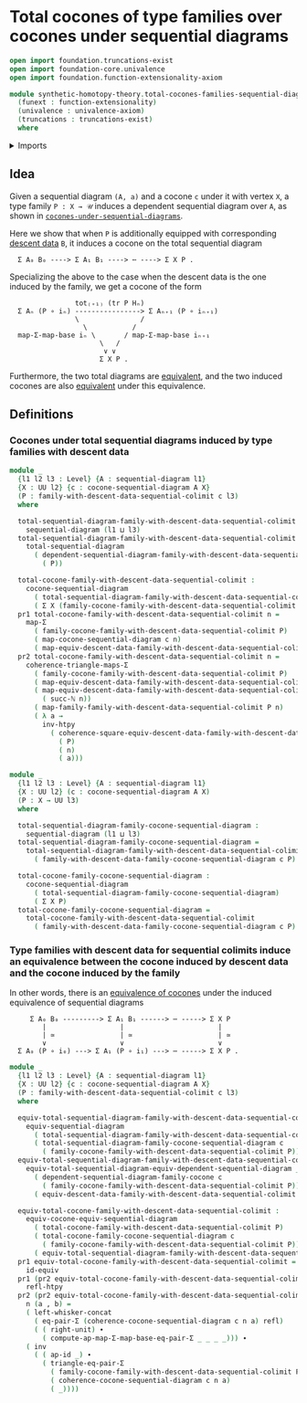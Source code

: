 # Total cocones of type families over cocones under sequential diagrams

```agda
open import foundation.truncations-exist
open import foundation-core.univalence
open import foundation.function-extensionality-axiom

module synthetic-homotopy-theory.total-cocones-families-sequential-diagrams
  (funext : function-extensionality)
  (univalence : univalence-axiom)
  (truncations : truncations-exist)
  where
```

<details><summary>Imports</summary>

```agda
open import elementary-number-theory.natural-numbers

open import foundation.action-on-identifications-functions
open import foundation.dependent-pair-types
open import foundation.equality-dependent-pair-types funext
open import foundation.equivalences funext
open import foundation.functoriality-dependent-pair-types funext
open import foundation.homotopies funext
open import foundation.identity-types funext
open import foundation.universe-levels
open import foundation.whiskering-identifications-concatenation funext

open import synthetic-homotopy-theory.cocones-under-sequential-diagrams funext univalence truncations
open import synthetic-homotopy-theory.equivalences-cocones-under-equivalences-sequential-diagrams funext univalence truncations
open import synthetic-homotopy-theory.equivalences-sequential-diagrams funext univalence truncations
open import synthetic-homotopy-theory.families-descent-data-sequential-colimits funext univalence truncations
open import synthetic-homotopy-theory.sequential-diagrams funext univalence
open import synthetic-homotopy-theory.total-sequential-diagrams funext univalence truncations
```

</details>

## Idea

Given a sequential diagram `(A, a)` and a cocone `c` under it with vertex `X`, a
type family `P : X → 𝒰` induces a dependent sequential diagram over `A`, as
shown in
[`cocones-under-sequential-diagrams`](synthetic-homotopy-theory.cocones-under-sequential-diagrams.md).

Here we show that when `P` is additionally equipped with corresponding
[descent data](synthetic-homotopy-theory.families-descent-data-sequential-colimits.md)
`B`, it induces a cocone on the total sequential diagram

```text
  Σ A₀ B₀ ----> Σ A₁ B₁ ----> ⋯ ----> Σ X P .
```

Specializing the above to the case when the descent data is the one induced by
the family, we get a cocone of the form

```text
                tot₍₊₁₎ (tr P Hₙ)
  Σ Aₙ (P ∘ iₙ) ----------------> Σ Aₙ₊₁ (P ∘ iₙ₊₁)
                \               /
                  \           /
  map-Σ-map-base iₙ \       / map-Σ-map-base iₙ₊₁
                      \   /
                       ∨ ∨
                      Σ X P .
```

Furthermore, the two total diagrams are
[equivalent](synthetic-homotopy-theory.equivalences-sequential-diagrams.md), and
the two induced cocones are also
[equivalent](synthetic-homotopy-theory.equivalences-cocones-under-equivalences-sequential-diagrams.md)
under this equivalence.

## Definitions

### Cocones under total sequential diagrams induced by type families with descent data

```agda
module _
  {l1 l2 l3 : Level} {A : sequential-diagram l1}
  {X : UU l2} {c : cocone-sequential-diagram A X}
  (P : family-with-descent-data-sequential-colimit c l3)
  where

  total-sequential-diagram-family-with-descent-data-sequential-colimit :
    sequential-diagram (l1 ⊔ l3)
  total-sequential-diagram-family-with-descent-data-sequential-colimit =
    total-sequential-diagram
      ( dependent-sequential-diagram-family-with-descent-data-sequential-colimit
        ( P))

  total-cocone-family-with-descent-data-sequential-colimit :
    cocone-sequential-diagram
      ( total-sequential-diagram-family-with-descent-data-sequential-colimit)
      ( Σ X (family-cocone-family-with-descent-data-sequential-colimit P))
  pr1 total-cocone-family-with-descent-data-sequential-colimit n =
    map-Σ
      ( family-cocone-family-with-descent-data-sequential-colimit P)
      ( map-cocone-sequential-diagram c n)
      ( map-equiv-descent-data-family-with-descent-data-sequential-colimit P n)
  pr2 total-cocone-family-with-descent-data-sequential-colimit n =
    coherence-triangle-maps-Σ
      ( family-cocone-family-with-descent-data-sequential-colimit P)
      ( map-equiv-descent-data-family-with-descent-data-sequential-colimit P n)
      ( map-equiv-descent-data-family-with-descent-data-sequential-colimit P
        ( succ-ℕ n))
      ( map-family-family-with-descent-data-sequential-colimit P n)
      ( λ a →
        inv-htpy
          ( coherence-square-equiv-descent-data-family-with-descent-data-sequential-colimit
            ( P)
            ( n)
            ( a)))

module _
  {l1 l2 l3 : Level} {A : sequential-diagram l1}
  {X : UU l2} (c : cocone-sequential-diagram A X)
  (P : X → UU l3)
  where

  total-sequential-diagram-family-cocone-sequential-diagram :
    sequential-diagram (l1 ⊔ l3)
  total-sequential-diagram-family-cocone-sequential-diagram =
    total-sequential-diagram-family-with-descent-data-sequential-colimit
      ( family-with-descent-data-family-cocone-sequential-diagram c P)

  total-cocone-family-cocone-sequential-diagram :
    cocone-sequential-diagram
      ( total-sequential-diagram-family-cocone-sequential-diagram)
      ( Σ X P)
  total-cocone-family-cocone-sequential-diagram =
    total-cocone-family-with-descent-data-sequential-colimit
      ( family-with-descent-data-family-cocone-sequential-diagram c P)
```

### Type families with descent data for sequential colimits induce an equivalence between the cocone induced by descent data and the cocone induced by the family

In other words, there is an
[equivalence of cocones](synthetic-homotopy-theory.equivalences-cocones-under-equivalences-sequential-diagrams.md)
under the induced equivalence of sequential diagrams

```text
     Σ A₀ B₀ ---------> Σ A₁ B₁ ------> ⋯ -----> Σ X P
        |                  |                       |
        | ≃                | ≃                     | ≃
        ∨                  ∨                       ∨
  Σ A₀ (P ∘ i₀) ---> Σ A₁ (P ∘ i₁) ---> ⋯ -----> Σ X P .
```

```agda
module _
  {l1 l2 l3 : Level} {A : sequential-diagram l1}
  {X : UU l2} {c : cocone-sequential-diagram A X}
  (P : family-with-descent-data-sequential-colimit c l3)
  where

  equiv-total-sequential-diagram-family-with-descent-data-sequential-colimit :
    equiv-sequential-diagram
      ( total-sequential-diagram-family-with-descent-data-sequential-colimit P)
      ( total-sequential-diagram-family-cocone-sequential-diagram c
        ( family-cocone-family-with-descent-data-sequential-colimit P))
  equiv-total-sequential-diagram-family-with-descent-data-sequential-colimit =
    equiv-total-sequential-diagram-equiv-dependent-sequential-diagram _
      ( dependent-sequential-diagram-family-cocone c
        ( family-cocone-family-with-descent-data-sequential-colimit P))
      ( equiv-descent-data-family-with-descent-data-sequential-colimit P)

  equiv-total-cocone-family-with-descent-data-sequential-colimit :
    equiv-cocone-equiv-sequential-diagram
      ( total-cocone-family-with-descent-data-sequential-colimit P)
      ( total-cocone-family-cocone-sequential-diagram c
        ( family-cocone-family-with-descent-data-sequential-colimit P))
      ( equiv-total-sequential-diagram-family-with-descent-data-sequential-colimit)
  pr1 equiv-total-cocone-family-with-descent-data-sequential-colimit =
    id-equiv
  pr1 (pr2 equiv-total-cocone-family-with-descent-data-sequential-colimit) n =
    refl-htpy
  pr2 (pr2 equiv-total-cocone-family-with-descent-data-sequential-colimit)
    n (a , b) =
    ( left-whisker-concat
      ( eq-pair-Σ (coherence-cocone-sequential-diagram c n a) refl)
      ( ( right-unit) ∙
        ( compute-ap-map-Σ-map-base-eq-pair-Σ _ _ _ _))) ∙
    ( inv
      ( ( ap-id _) ∙
        ( triangle-eq-pair-Σ
          ( family-cocone-family-with-descent-data-sequential-colimit P)
          ( coherence-cocone-sequential-diagram c n a)
          ( _))))
```
